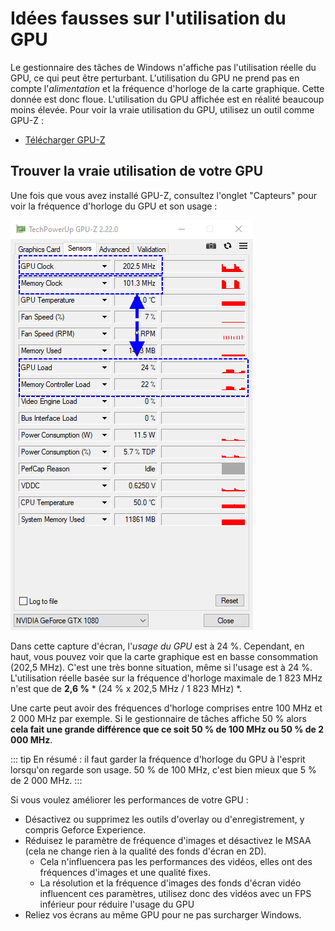 # Idées fausses sur l'utilisation du GPU

Le gestionnaire des tâches de Windows n'affiche pas l'utilisation réelle du GPU, ce qui peut être perturbant. L'utilisation du GPU ne prend pas en compte l'*alimentation* et la fréquence d'horloge de la carte graphique. Cette donnée est donc floue. L'utilisation du GPU affichée est en réalité beaucoup moins élevée. Pour voir la vraie utilisation du GPU, utilisez un outil comme GPU-Z :

* [Télécharger GPU-Z](https://www.techpowerup.com/gpuz/)

## Trouver la vraie utilisation de votre GPU

Une fois que vous avez installé GPU-Z, consultez l'onglet "Capteurs" pour voir la fréquence d'horloge du GPU et son usage :

![Usage réel du GPU](./gpuz.png)

Dans cette capture d'écran, l'*usage du GPU* est à 24 %. Cependant, en haut, vous pouvez voir que la carte graphique est en basse consommation (202,5 MHz). C'est une très bonne situation, même si l'usage est à 24 %. L'utilisation réelle basée sur la fréquence d'horloge maximale de 1 823 MHz n'est que de **2,6 %** * (24 % x 202,5 MHz / 1 823 MHz) *.

Une carte peut avoir des fréquences d'horloge comprises entre 100 MHz et 2 000 MHz par exemple. Si le gestionnaire de tâches affiche 50 % alors **cela fait une grande différence que ce soit 50 % de 100 MHz ou 50 % de 2 000 MHz**.

::: tip
En résumé : il faut garder la fréquence d'horloge du GPU à l'esprit lorsqu'on regarde son usage. 50 % de 100 MHz, c'est bien mieux que 5 % de 2 000 MHz.
:::

Si vous voulez améliorer les performances de votre GPU :

* Désactivez ou supprimez les outils d'overlay ou d'enregistrement, y compris Geforce Experience.
* Réduisez le paramètre de fréquence d'images et désactivez le MSAA (cela ne change rien à la qualité des fonds d'écran en 2D).
    * Cela n'influencera pas les performances des vidéos, elles ont des fréquences d'images et une qualité fixes.
    * La résolution et la fréquence d'images des fonds d'écran vidéo influencent ces paramètres, utilisez donc des vidéos avec un FPS inférieur pour réduire l'usage du GPU
* Reliez vos écrans au même GPU pour ne pas surcharger Windows.